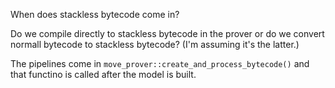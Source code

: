 When does stackless bytecode come in?

Do we compile directly to stackless bytecode in the prover or do we convert normall bytecode to stackless bytecode? (I'm assuming it's the latter.)

The pipelines come in `move_prover::create_and_process_bytecode()` and that functino is called after the model is built.